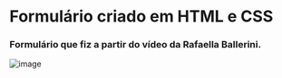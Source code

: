 # Formulário criado em HTML e CSS
### Formulário que fiz a partir do vídeo da Rafaella Ballerini.
![image](https://user-images.githubusercontent.com/86311735/138100229-f1b5771f-d752-416e-bd5a-40499ed595d6.png)
